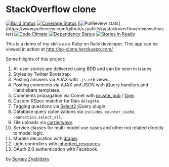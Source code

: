# StackOverflow clone

[![Build Status](https://travis-ci.org/szyablitsky/stackoverflow.svg?branch=master)](https://travis-ci.org/szyablitsky/stackoverflow)
[![Coverage Status](https://coveralls.io/repos/szyablitsky/stackoverflow/badge.png)](https://coveralls.io/r/szyablitsky/stackoverflow)
[![PullReview stats](https://www.pullreview.com/github/szyablitsky/stackoverflow/badges/master.svg?)](https://www.pullreview.com/github/szyablitsky/stackoverflow/reviews/master)
[![Code Climate](https://codeclimate.com/github/szyablitsky/stackoverflow.png)](https://codeclimate.com/github/szyablitsky/stackoverflow)
[![Dependency Status](https://gemnasium.com/szyablitsky/stackoverflow.svg)](https://gemnasium.com/szyablitsky/stackoverflow)
[![Stories in Ready](https://badge.waffle.io/szyablitsky/stackoverflow.png?label=ready&title=Ready)](https://waffle.io/szyablitsky/stackoverflow)

This is a demo of my skills as a Ruby on Rails developer. This app can be viewed in action at http://so-clone.herokuapp.com/

Some hilights of this project:

1. All user stories are delivered using BDD and can be seen in Issues.
2. Styles by Twitter Bootstrap.
3. Posting answers via AJAX with `.js.erb` views.
4. Posting comments via AJAX and JSON with jQuery handlers and Handlebars templates.
5. Comments propagation via Comet with [private_pub][3] / [faye][4].
5. Custom RSpec matcher for Rais `delegate`.
6. Tagging questions via [Select2][1] jQuery plugin.
7. Database query optimizations via `includes`, `counter_cache`, `connection.select_all`.
8. File uploads via [carrierwave][2].
9. Service classes for multi-model use cases and other not related directly to model logic.
10. Models decoration with [draper][5].
11. Light controllers with [inherited_resources][6].
12. OAuth 2.0 authentication with Facebook.

by [Sergey Zyablitsky](http://finch.pro)

[1]: http://ivaynberg.github.io/select2/
[2]: https://github.com/carrierwaveuploader/carrierwave
[3]: https://github.com/ryanb/private_pub/
[4]: http://faye.jcoglan.com/
[5]: https://github.com/drapergem/draper
[6]: https://github.com/josevalim/inherited_resources
